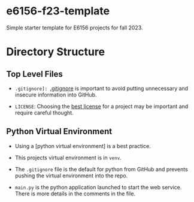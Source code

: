 # e6156-f23-template

Simple starter template for E6156 projects for fall 2023.

# Directory Structure

## Top Level Files

- ```.gitignore]: ```[.gitignore](https://www.pluralsight.com/guides/how-to-use-gitignore-file) is important to
avoid putting unnecessary and insecure information into GitHub.


- ```LICENSE```: Choosing the 
[best license](https://docs.github.com/en/repositories/managing-your-repositorys-settings-and-features/customizing-your-repository/licensing-a-repository)
for a project may be important and require careful thought.

## Python Virtual Environment

- Using a [python virtual environment] is a best practice.


- This projects virtual environment is in ```venv```.


- The ```.gitignore``` file is the default for python from GitHub and prevents pushing the virtual environment into
the repo.


- ```main.py``` is the python application launched to start the web service.
There is more details in the comments in the file.


